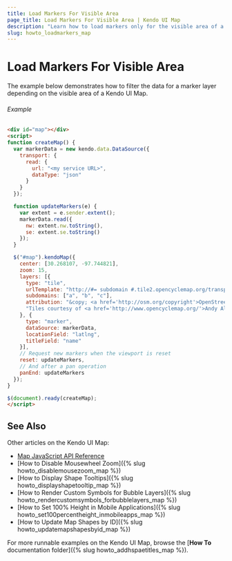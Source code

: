 ```yaml
---
title: Load Markers For Visible Area
page_title: Load Markers For Visible Area | Kendo UI Map
description: "Learn how to load markers only for the visible area of a Kendo UI Map widget."
slug: howto_loadmarkers_map
---
```


# Load Markers For Visible Area

The example below demonstrates how to filter the data for a marker layer depending on the visible area of a Kendo UI Map.

###### Example

```html
<div id="map"></div>
<script>
function createMap() {
  var markerData = new kendo.data.DataSource({
    transport: {
      read: {
        url: "<my service URL>",
        dataType: "json"
      }
    }
  });

  function updateMarkers(e) {
    var extent = e.sender.extent();
    markerData.read({
      nw: extent.nw.toString(),
      se: extent.se.toString()
    });
  }

  $("#map").kendoMap({
    center: [30.268107, -97.744821],
    zoom: 15,
    layers: [{
      type: "tile",
      urlTemplate: "http://#= subdomain #.tile2.opencyclemap.org/transport/#= zoom #/#= x #/#= y #.png",
      subdomains: ["a", "b", "c"],
      attribution: "&copy; <a href='http://osm.org/copyright'>OpenStreetMap contributors</a>." +
      "Tiles courtesy of <a href='http://www.opencyclemap.org/'>Andy Allan</a>"
    }, {
      type: "marker",
      dataSource: markerData,
      locationField: "latlng",
      titleField: "name"
    }],
    // Request new markers when the viewport is reset
    reset: updateMarkers,
    // And after a pan operation
    panEnd: updateMarkers
  });
}

$(document).ready(createMap);
</script>
```

## See Also

Other articles on the Kendo UI Map:

* [Map JavaScript API Reference](/api/javascript/dataviz/ui/map)
* [How to Disable Mousewheel Zoom]({% slug howto_disablemousezoom_map %})
* [How to Display Shape Tooltips]({% slug howto_displayshapetooltip_map %})
* [How to Render Custom Symbols for Bubble Layers]({% slug howto_rendercustomsymbols_forbubblelayers_map %})
* [How to Set 100% Height in Mobile Applications]({% slug howto_set100percentheight_inmobileapps_map %})
* [How to Update Map Shapes by ID]({% slug howto_updatemapshapesbyid_map %})

For more runnable examples on the Kendo UI Map, browse the [**How To** documentation folder]({% slug howto_addhspaetitles_map %}).

